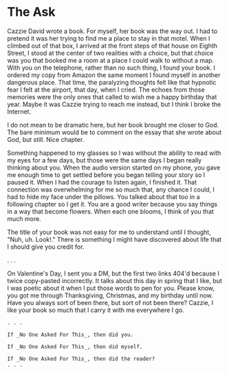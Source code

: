 # The Ask

Cazzie David wrote a book. For myself, her book was the way out. I had to pretend it was her trying to find me a place to stay in that motel. When I climbed out of that box, I arrived at the front steps of that house on Eighth Street, I stood at the center of two realities with a choice, but that choice was you that booked me a room at a place I could walk to without a map. With you on the telephone, rather than no such thing, I found your book. I ordered my copy from Amazon the same moment I found myself in another dangerous place. That time, the paralyzing thoughts felt like that hypnotic fear I felt at the airport, that day, when I cried. The echoes from those memories were the only ones that called to wish me a happy birthday that year. Maybe it was Cazzie trying to reach me instead, but I think I broke the Internet.

I do not mean to be dramatic here, but her book brought me closer to God. The bare minimum would be to comment on the essay that she wrote about God, but still. Nice chapter.

Something happened to my glasses so I was without the ability to read with my eyes for a few days, but those were the same days I began really thinking about you. When the audio version started on my phone, you gave me enough time to get settled before you began telling your story so I paused it. When I had the courage to listen again, I finished it. That connection was overwhelming for me so much that, any chance I could, I had to hide my face under the pillows. You talked about that too in a following chapter so I get it. You are a good writer because you say things in a way that become flowers. When each one blooms, I think of you that much more.

The title of your book was not easy for me to understand until I thought, "Nuh, uh. Look!." There is something I might have discovered about life that I should give you credit for.

. . .

On Valentine's Day, I sent you a DM, but the first two links 404'd because I twice copy-pasted incorrectly. It talks about this day in spring that I like, but I was poetic about it when I put those words to pen for you. Please know, you got me through Thanksgiving, Christmas, and my birthday until now. Have you always sort of been there, but sort of not been there? Cazzie, I like your book so much that I carry it with me everywhere I go.

```text
. . .

If _No One Asked For This_, then did you.

If _No One Asked For This_, then did myself.

If _No One Asked For This_, then did the reader?
. . .
```
